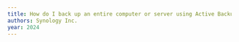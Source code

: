 ```yaml
---
title: How do I back up an entire computer or server using Active Backup for Business? - Synology Knowledge Center — kb.synology.com
authors: Synology Inc.
year: 2024
---
```


